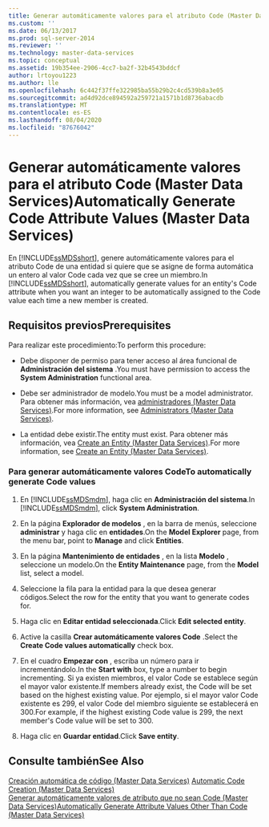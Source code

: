 ```yaml
---
title: Generar automáticamente valores para el atributo Code (Master Data Services) | Microsoft Docs
ms.custom: ''
ms.date: 06/13/2017
ms.prod: sql-server-2014
ms.reviewer: ''
ms.technology: master-data-services
ms.topic: conceptual
ms.assetid: 19b354ee-2906-4cc7-ba2f-32b4543bddcf
author: lrtoyou1223
ms.author: lle
ms.openlocfilehash: 6c442f37ffe322985ba55b29b2c4cd539b8a3e05
ms.sourcegitcommit: ad4d92dce894592a259721a1571b1d8736abacdb
ms.translationtype: MT
ms.contentlocale: es-ES
ms.lasthandoff: 08/04/2020
ms.locfileid: "87676042"
---
```

# <a name="automatically-generate-code-attribute-values-master-data-services"></a><span data-ttu-id="dc61f-102">Generar automáticamente valores para el atributo Code (Master Data Services)</span><span class="sxs-lookup"><span data-stu-id="dc61f-102">Automatically Generate Code Attribute Values (Master Data Services)</span></span>
  <span data-ttu-id="dc61f-103">En [!INCLUDE[ssMDSshort](../includes/ssmdsshort-md.md)], genere automáticamente valores para el atributo Code de una entidad si quiere que se asigne de forma automática un entero al valor Code cada vez que se cree un miembro.</span><span class="sxs-lookup"><span data-stu-id="dc61f-103">In [!INCLUDE[ssMDSshort](../includes/ssmdsshort-md.md)], automatically generate values for an entity's Code attribute when you want an integer to be automatically assigned to the Code value each time a new member is created.</span></span>  
  
## <a name="prerequisites"></a><span data-ttu-id="dc61f-104">Requisitos previos</span><span class="sxs-lookup"><span data-stu-id="dc61f-104">Prerequisites</span></span>  
 <span data-ttu-id="dc61f-105">Para realizar este procedimiento:</span><span class="sxs-lookup"><span data-stu-id="dc61f-105">To perform this procedure:</span></span>  
  
-   <span data-ttu-id="dc61f-106">Debe disponer de permiso para tener acceso al área funcional de **Administración del sistema** .</span><span class="sxs-lookup"><span data-stu-id="dc61f-106">You must have permission to access the **System Administration** functional area.</span></span>  
  
-   <span data-ttu-id="dc61f-107">Debe ser administrador de modelo.</span><span class="sxs-lookup"><span data-stu-id="dc61f-107">You must be a model administrator.</span></span> <span data-ttu-id="dc61f-108">Para obtener más información, vea [administradores &#40;Master Data Services&#41;](administrators-master-data-services.md).</span><span class="sxs-lookup"><span data-stu-id="dc61f-108">For more information, see [Administrators &#40;Master Data Services&#41;](administrators-master-data-services.md).</span></span>  
  
-   <span data-ttu-id="dc61f-109">La entidad debe existir.</span><span class="sxs-lookup"><span data-stu-id="dc61f-109">The entity must exist.</span></span> <span data-ttu-id="dc61f-110">Para obtener más información, vea [Create an Entity &#40;Master Data Services&#41;](../../2014/master-data-services/create-an-entity-master-data-services.md).</span><span class="sxs-lookup"><span data-stu-id="dc61f-110">For more information, see [Create an Entity &#40;Master Data Services&#41;](../../2014/master-data-services/create-an-entity-master-data-services.md).</span></span>  
  
### <a name="to-automatically-generate-code-values"></a><span data-ttu-id="dc61f-111">Para generar automáticamente valores Code</span><span class="sxs-lookup"><span data-stu-id="dc61f-111">To automatically generate Code values</span></span>  
  
1.  <span data-ttu-id="dc61f-112">En [!INCLUDE[ssMDSmdm](../includes/ssmdsmdm-md.md)], haga clic en **Administración del sistema**.</span><span class="sxs-lookup"><span data-stu-id="dc61f-112">In [!INCLUDE[ssMDSmdm](../includes/ssmdsmdm-md.md)], click **System Administration**.</span></span>  
  
2.  <span data-ttu-id="dc61f-113">En la página **Explorador de modelos** , en la barra de menús, seleccione **administrar** y haga clic en **entidades**.</span><span class="sxs-lookup"><span data-stu-id="dc61f-113">On the **Model Explorer** page, from the menu bar, point to **Manage** and click **Entities**.</span></span>  
  
3.  <span data-ttu-id="dc61f-114">En la página **Mantenimiento de entidades** , en la lista **Modelo** , seleccione un modelo.</span><span class="sxs-lookup"><span data-stu-id="dc61f-114">On the **Entity Maintenance** page, from the **Model** list, select a model.</span></span>  
  
4.  <span data-ttu-id="dc61f-115">Seleccione la fila para la entidad para la que desea generar códigos.</span><span class="sxs-lookup"><span data-stu-id="dc61f-115">Select the row for the entity that you want to generate codes for.</span></span>  
  
5.  <span data-ttu-id="dc61f-116">Haga clic en **Editar entidad seleccionada**.</span><span class="sxs-lookup"><span data-stu-id="dc61f-116">Click **Edit selected entity**.</span></span>  
  
6.  <span data-ttu-id="dc61f-117">Active la casilla **Crear automáticamente valores Code** .</span><span class="sxs-lookup"><span data-stu-id="dc61f-117">Select the **Create Code values automatically** check box.</span></span>  
  
7.  <span data-ttu-id="dc61f-118">En el cuadro **Empezar con** , escriba un número para ir incrementándolo.</span><span class="sxs-lookup"><span data-stu-id="dc61f-118">In the **Start with** box, type a number to begin incrementing.</span></span> <span data-ttu-id="dc61f-119">Si ya existen miembros, el valor Code se establece según el mayor valor existente.</span><span class="sxs-lookup"><span data-stu-id="dc61f-119">If members already exist, the Code will be set based on the highest existing value.</span></span> <span data-ttu-id="dc61f-120">Por ejemplo, si el mayor valor Code existente es 299, el valor Code del miembro siguiente se establecerá en 300.</span><span class="sxs-lookup"><span data-stu-id="dc61f-120">For example, if the highest existing Code value is 299, the next member's Code value will be set to 300.</span></span>  
  
8.  <span data-ttu-id="dc61f-121">Haga clic en **Guardar entidad**.</span><span class="sxs-lookup"><span data-stu-id="dc61f-121">Click **Save entity**.</span></span>  
  
## <a name="see-also"></a><span data-ttu-id="dc61f-122">Consulte también</span><span class="sxs-lookup"><span data-stu-id="dc61f-122">See Also</span></span>  
 <span data-ttu-id="dc61f-123">[Creación automática de código &#40;Master Data Services&#41;](../../2014/master-data-services/automatic-code-creation-master-data-services.md) </span><span class="sxs-lookup"><span data-stu-id="dc61f-123">[Automatic Code Creation &#40;Master Data Services&#41;](../../2014/master-data-services/automatic-code-creation-master-data-services.md) </span></span>  
 [<span data-ttu-id="dc61f-124">Generar automáticamente valores de atributo que no sean Code &#40;Master Data Services&#41;</span><span class="sxs-lookup"><span data-stu-id="dc61f-124">Automatically Generate Attribute Values Other Than Code &#40;Master Data Services&#41;</span></span>](../../2014/master-data-services/automatically-generate-attribute-values-other-than-code-master-data-services.md)  
  
  
